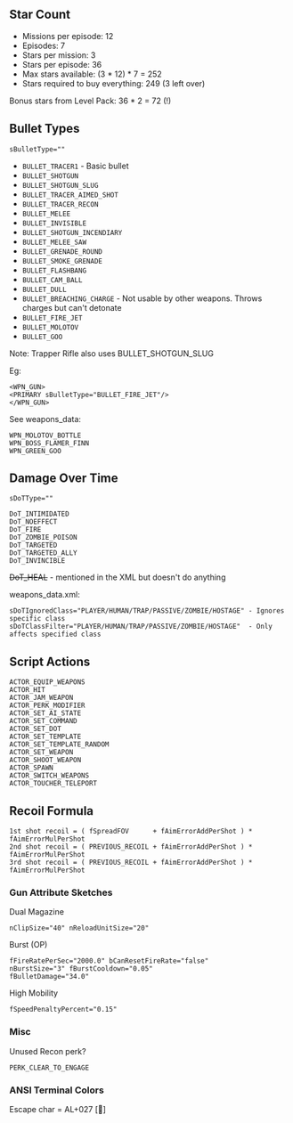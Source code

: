 ## Star Count

- Missions per episode: 12
- Episodes: 7
- Stars per mission: 3
- Stars per episode: 36
- Max stars available: (3 * 12) * 7 = 252
- Stars required to buy everything: 249 (3 left over)

Bonus stars from Level Pack: 36 * 2 = 72 (!)


## Bullet Types

`sBulletType=""`

- `BULLET_TRACER1` - Basic bullet
- `BULLET_SHOTGUN`
- `BULLET_SHOTGUN_SLUG`
- `BULLET_TRACER_AIMED_SHOT`
- `BULLET_TRACER_RECON`
- `BULLET_MELEE`
- `BULLET_INVISIBLE`
- `BULLET_SHOTGUN_INCENDIARY`
- `BULLET_MELEE_SAW`
- `BULLET_GRENADE_ROUND`
- `BULLET_SMOKE_GRENADE`
- `BULLET_FLASHBANG`
- `BULLET_CAM_BALL`
- `BULLET_DULL`
- `BULLET_BREACHING_CHARGE` - Not usable by other weapons. Throws charges but can't detonate
- `BULLET_FIRE_JET`
- `BULLET_MOLOTOV`
- `BULLET_GOO`

Note: Trapper Rifle also uses BULLET_SHOTGUN_SLUG

Eg:

	<WPN_GUN>
	<PRIMARY sBulletType="BULLET_FIRE_JET"/>
	</WPN_GUN>

See weapons_data:

	WPN_MOLOTOV_BOTTLE
	WPN_BOSS_FLAMER_FINN
	WPN_GREEN_GOO

## Damage Over Time

	sDoTType=""

	DoT_INTIMIDATED
	DoT_NOEFFECT
	DoT_FIRE
	DoT_ZOMBIE_POISON
	DoT_TARGETED
	DoT_TARGETED_ALLY
	DoT_INVINCIBLE

~~DoT_HEAL~~ - mentioned in the XML but doesn't do anything

weapons_data.xml:

	sDoTIgnoredClass="PLAYER/HUMAN/TRAP/PASSIVE/ZOMBIE/HOSTAGE" - Ignores specific class
	sDoTClassFilter="PLAYER/HUMAN/TRAP/PASSIVE/ZOMBIE/HOSTAGE"  - Only affects specified class


## Script Actions

	ACTOR_EQUIP_WEAPONS
	ACTOR_HIT
	ACTOR_JAM_WEAPON
	ACTOR_PERK_MODIFIER
	ACTOR_SET_AI_STATE
	ACTOR_SET_COMMAND
	ACTOR_SET_DOT
	ACTOR_SET_TEMPLATE
	ACTOR_SET_TEMPLATE_RANDOM
	ACTOR_SET_WEAPON
	ACTOR_SHOOT_WEAPON
	ACTOR_SPAWN
	ACTOR_SWITCH_WEAPONS
	ACTOR_TOUCHER_TELEPORT


## Recoil Formula

	1st shot recoil = ( fSpreadFOV      + fAimErrorAddPerShot ) * fAimErrorMulPerShot
	2nd shot recoil = ( PREVIOUS_RECOIL + fAimErrorAddPerShot ) * fAimErrorMulPerShot
	3rd shot recoil = ( PREVIOUS_RECOIL + fAimErrorAddPerShot ) * fAimErrorMulPerShot

### Gun Attribute Sketches

Dual Magazine

	nClipSize="40" nReloadUnitSize="20"

Burst (OP)

	fFireRatePerSec="2000.0" bCanResetFireRate="false"
	nBurstSize="3" fBurstCooldown="0.05"
	fBulletDamage="34.0"

High Mobility

	fSpeedPenaltyPercent="0.15"


### Misc

Unused Recon perk?

`PERK_CLEAR_TO_ENGAGE`


### ANSI Terminal Colors

Escape char = AL+027 []

